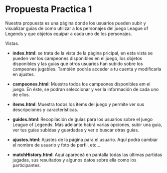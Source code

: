 # Propuesta Practica 1

Nuestra propuesta es una página donde los usuarios pueden subir y visualizar guías de como utilizar a los personajes del juego League of Legends y que objetos equipar a cada uno de los personajes.

Vistas.
* **index.html**: se trata de la vista de la página pricipal, en esta vista se pueden ver los campeones disponibles en el juego, los objetos disponibles y las guias que otros usuarios han subido sobre los campeones jugables. También podrás acceder a tu cuenta y modificarla en ajustes.

* **campeones.html**: Muestra todos los campeones disponibles em el juego. En éste, se podran seleccionar y ver la información de cada uno de ellos.

* **items.html**: Muestra todos los items del juego y permite ver sus descripciones y características.

* **guides.html**: Recopilación de guías para los usuarios sobre el juego League of Legends. Más adelante habrá varias opciones, subir una guía, ver tus guías subidas y guardadas y ver o buscar otras guías.

* **ajustes.html**: Ajustes de la página para el usuario. Aquí podrá cambiar el nombre de usuario y foto de perfil, etc...

* **matchHistory.html**: Aquí apareceá en pantalla todas las últimas partidas jugadas, sus resultados y algunos datos sobre ella como los participantes.
